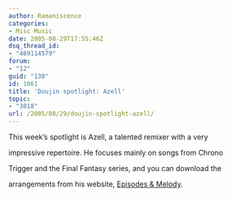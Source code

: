 ```yaml
---
author: Ramaniscence
categories:
- Misc Music
date: 2005-08-29T17:55:46Z
dsq_thread_id:
- "469114579"
forum:
- "12"
guid: "138"
id: 1061
title: 'Doujin spotlight: Azell'
topic:
- "3018"
url: /2005/08/29/doujin-spotlight-azell/
---
```


This week&#8217;s spotlight is Azell, a talented remixer with a very
  
impressive repertoire. He focuses mainly on songs from Chrono
  
Trigger and the Final Fantasy series, and you can download the
  
arrangements from his website, <a target="_blank" href="http://www.ep-melody.com/html/music_o.html">Episodes & Melody</a>.